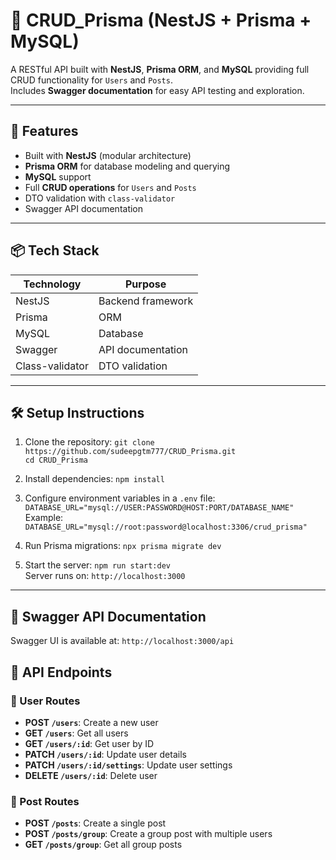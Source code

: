 # 🧩 CRUD_Prisma (NestJS + Prisma + MySQL)

A RESTful API built with **NestJS**, **Prisma ORM**, and **MySQL** providing full CRUD functionality for `Users` and `Posts`.  
Includes **Swagger documentation** for easy API testing and exploration.

---

## 🚀 Features

- Built with **NestJS** (modular architecture)
- **Prisma ORM** for database modeling and querying
- **MySQL** support
- Full **CRUD operations** for `Users` and `Posts`
- DTO validation with `class-validator`
- Swagger API documentation

---

## 📦 Tech Stack

| Technology      | Purpose           |
| --------------- | ----------------- |
| NestJS          | Backend framework |
| Prisma          | ORM               |
| MySQL           | Database          |
| Swagger         | API documentation |
| Class-validator | DTO validation    |

---

## 🛠️ Setup Instructions

1. Clone the repository: `git clone https://github.com/sudeepgtm777/CRUD_Prisma.git`  
   `cd CRUD_Prisma`

2. Install dependencies: `npm install`

3. Configure environment variables in a `.env` file:  
   `DATABASE_URL="mysql://USER:PASSWORD@HOST:PORT/DATABASE_NAME"`  
   Example: `DATABASE_URL="mysql://root:password@localhost:3306/crud_prisma"`

4. Run Prisma migrations: `npx prisma migrate dev`

5. Start the server: `npm run start:dev`  
   Server runs on: `http://localhost:3000`

---

## 🧠 Swagger API Documentation

Swagger UI is available at: `http://localhost:3000/api`

## 📘 API Endpoints

### 👤 User Routes

- **POST `/users`**: Create a new user
- **GET `/users`**: Get all users
- **GET `/users/:id`**: Get user by ID
- **PATCH `/users/:id`**: Update user details
- **PATCH `/users/:id/settings`**: Update user settings
- **DELETE `/users/:id`**: Delete user

### 📝 Post Routes

- **POST `/posts`**: Create a single post
- **POST `/posts/group`**: Create a group post with multiple users
- **GET `/posts/group`**: Get all group posts
